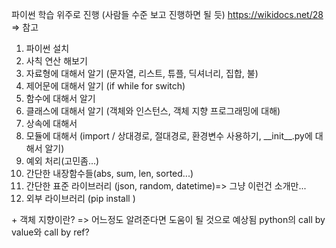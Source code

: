 파이썬 학습 위주로 진행 (사람들 수준 보고 진행하면 될 듯)
https://wikidocs.net/28 => 참고
1. 파이썬 설치
2. 사칙 연산 해보기
3. 자료형에 대해서 알기 (문자열, 리스트, 튜플, 딕셔너리, 집합, 불)
4. 제어문에 대해서 알기 (if while for switch)
5. 함수에 대해서 알기
6. 클래스에 대해서 알기 (객체와 인스턴스, 객체 지향 프로그래밍에 대해)
7. 상속에 대해서
8. 모듈에 대해서 (import / 상대경로, 절대경로, 환경변수 사용하기, \_\_init__.py에 대해서 알기)
9. 예외 처리(고민좀...)
10. 간단한 내장함수들(abs, sum, len, sorted...)
11. 간단한 표준 라이브러리 (json, random, datetime)=> 그냥 이런건 소개만...
12. 외부 라이브러리 (pip install )

\+ 객체 지향이란? => 어느정도 알려준다면 도움이 될 것으로 예상됨
python의 call by value와 call by ref?